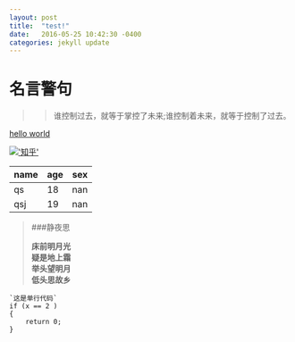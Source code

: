 ```yaml
---
layout: post
title:  "test!"
date:   2016-05-25 10:42:30 -0400
categories: jekyll update
---
```

# 名言警句 #

>>谁控制过去，就等于掌控了未来;谁控制着未来，就等于控制了过去。

[hello world](http://www.google.hk)

[!['*知乎*'](https://static.zhihu.com/static/revved/img/ios/touch-icon-152.87c020b9.png)](http://www.zhihu.com)   

 name|age| sex   
---|---|---  
 qs|18|nan   
 qsj|19| nan  
 
 
 
 >###静夜思
>
>    **床前明月光**   
>    **疑是地上霜**    
>    **举头望明月**    
>    **低头思故乡**


	`这是单行代码`
	if (x == 2 )
	{
		return 0;
	}




